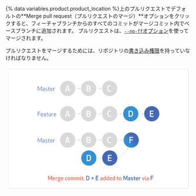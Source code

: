 {% data variables.product.product_location %}上のプルリクエストでデフォルトの**Merge pull request（プルリクエストのマージ）**オプションをクリックすると、フィーチャブランチからのすべてのコミットがマージコミット内でベースブランチに追加されます。 プルリクエストは、[`--no-ff`オプション](https://git-scm.com/docs/git-merge#_fast_forward_merge)を使ってマージされます。

プルリクエストをマージするためには、リポジトリの[書き込み権限](/articles/repository-permission-levels-for-an-organization/)を持っていなければなりません。

![standard-merge-commit-diagram](/assets/images/help/pull_requests/standard-merge-commit-diagram.png)
